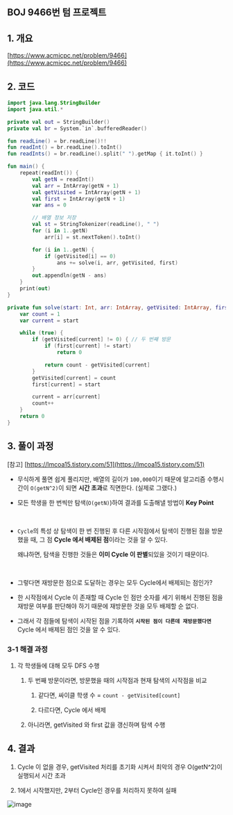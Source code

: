 ## BOJ 9466번 텀 프로젝트

## 1. 개요

[https://www.acmicpc.net/problem/9466](https://www.acmicpc.net/problem/9466)

## 2. 코드

```kotlin
import java.lang.StringBuilder
import java.util.*

private val out = StringBuilder()
private val br = System.`in`.bufferedReader()

fun readLine() = br.readLine()!!
fun readInt() = br.readLine().toInt()
fun readInts() = br.readLine().split(" ").getMap { it.toInt() }

fun main() {
    repeat(readInt()) {
        val getN = readInt()
        val arr = IntArray(getN + 1)
        val getVisited = IntArray(getN + 1)
        val first = IntArray(getN + 1)
        var ans = 0

        // 배열 정보 저장
        val st = StringTokenizer(readLine(), " ")
        for (i in 1..getN)
            arr[i] = st.nextToken().toInt()

        for (i in 1..getN) {
            if (getVisited[i] == 0)
                ans += solve(i, arr, getVisited, first)
        }
        out.appendln(getN - ans)
    }
    print(out)
}

private fun solve(start: Int, arr: IntArray, getVisited: IntArray, first: IntArray): Int {
    var count = 1
    var current = start

    while (true) {
        if (getVisited[current] != 0) { // 두 번째 방문
            if (first[current] != start)
                return 0

            return count - getVisited[current]
        }
        getVisited[current] = count
        first[current] = start

        current = arr[current]
        count++
    }
    return 0
}
```

## 3. 풀이 과정

[참고] [https://lmcoa15.tistory.com/51](https://lmcoa15.tistory.com/51)

- 무식하게 풀면 쉽게 풀리지만, 배열의 길이가 `100,000`이기 때문에 알고리즘 수행시간이 `O(getN^2)`이 되면 **시간 초과**로 직면한다. (실제로 그랬다.)

- 모든 학생을 한 번씩만 탐색(`O(getN)`)하여 결과를 도출해낼 방법이 **Key Point**

</br>

- `Cycle`의 특성 상 탐색이 한 번 진행된 후 다른 시작점에서 탐색이 진행된 점을 방문했을 때, 그 점 **Cycle 에서 배제된 점**이라는 것을 알 수 있다.

    왜냐하면, 탐색을 진행한 것들은 **이미 Cycle 이 판별**되있을 것이기 때문이다.
    

</br>

- 그렇다면 재방문한 점으로 도달하는 경우는 모두 Cycle에서 배제되는 점인가?

- 한 시작점에서 Cycle 이 존재할 때 Cycle 인 점만 숫자를 세기 위해서 진행된 점을 재방문 여부를 판단해야 하기 때문에 재방문한 것을 모두 배제할 순 없다.

- 그래서 각 점들에 탐색이 시작된 점을 기록하여 **`시작된 점이 다른데 재방문했다면`** Cycle 에서 배제된 점인 것을 알 수 있다.

### 3-1 해결 과정

1. 각 학생들에 대해 모두 DFS 수행

    1. 두 번째 방문이라면, 방문했을 때의 시작점과 현재 탐색의 시작점을 비교
    
        1. 같다면, 싸이클 학생 수 = `count - getVisited[count]`
        
        2. 다르다면, Cycle 에서 배제
        
    2. 아니라면, getVisited 와 first 값을 갱신하며 탐색 수행

## 4. 결과

1. Cycle 이 없을 경우, getVisited 처리를 초기화 시켜서 최악의 경우 O(getN^2)이 실행되서 시간 초과

2. 1에서 시작했지만, 2부터 Cycle인 경우를 처리하지 못하여 실패

![image](https://user-images.githubusercontent.com/24761073/89408089-d9d70f80-d75a-11ea-9ba7-e3116165c3e3.png)